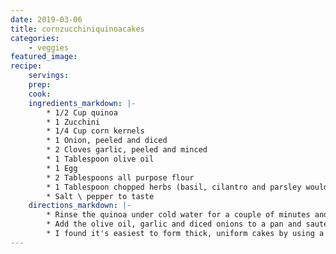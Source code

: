 ```yaml
---
date: 2019-03-06
title: cornzucchiniquinoacakes
categories:
    - veggies
featured_image: 
recipe:
    servings: 
    prep: 
    cook: 
    ingredients_markdown: |-
        * 1/2 Cup quinoa
        * 1 Zucchini
        * 1/4 Cup corn kernels
        * 1 Onion, peeled and diced
        * 2 Cloves garlic, peeled and minced
        * 1 Tablespoon olive oil
        * 1 Egg
        * 2 Tablespoons all purpose flour
        * 1 Tablespoon chopped herbs (basil, cilantro and parsley would all work well)
        * Salt \ pepper to taste
    directions_markdown: |-
        * Rinse the quinoa under cold water for a couple of minutes and place in a pot with 1/2 cup of water. Bring to a boil, cover and reduce the heat to low. Cook for 12 minutes then turn off the heat and let stand, covered, for an additional 5 minutes. Remove the cover and allow to cool to room temperature.
        * Add the olive oil, garlic and diced onions to a pan and saute on medium heat until translucent. Grate the zucchini on a box grater, squeeze the excess water out and add to the pan. Toss together with the onion and garlic and remove from the heat to cool. When ready, add the onion/zucchini mixture to the cooked quinoa along with the corn kernels and herbs. Season to taste, add the egg and flour and mix thoroughly.
        * I found it's easiest to form thick, uniform cakes by using a round 3 1/2" cookie cutter. Line a baking sheet with parchment paper, place the cutter on the paper and spoon the mixture into it until it comes up about halfway. Gently slip off the cutter and repeat. Bake in a 400 F oven for 15 minutes, flip and bake for an additional 15 minutes. Makes about 8 cakes or 4 servings.
---
```

